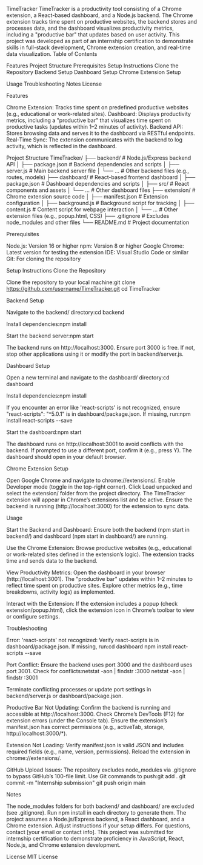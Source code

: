 TimeTracker
TimeTracker is a productivity tool consisting of a Chrome extension, a React-based dashboard, and a Node.js backend. The Chrome extension tracks time spent on productive websites, the backend stores and processes data, and the dashboard visualizes productivity metrics, including a "productive bar" that updates based on user activity.
This project was developed as part of an internship certification to demonstrate skills in full-stack development, Chrome extension creation, and real-time data visualization.
Table of Contents

Features
Project Structure
Prerequisites
Setup Instructions
Clone the Repository
Backend Setup
Dashboard Setup
Chrome Extension Setup


Usage
Troubleshooting
Notes
License

Features

Chrome Extension: Tracks time spent on predefined productive websites (e.g., educational or work-related sites).
Dashboard: Displays productivity metrics, including a "productive bar" that visualizes time spent on productive tasks (updates within 1–2 minutes of activity).
Backend API: Stores browsing data and serves it to the dashboard via RESTful endpoints.
Real-Time Sync: The extension communicates with the backend to log activity, which is reflected in the dashboard.

Project Structure
TimeTracker/
├── backend/                # Node.js/Express backend API
│   ├── package.json        # Backend dependencies and scripts
│   ├── server.js           # Main backend server file
│   └── ...                 # Other backend files (e.g., routes, models)
├── dashboard/              # React-based frontend dashboard
│   ├── package.json        # Dashboard dependencies and scripts
│   ├── src/                # React components and assets
│   └── ...                 # Other dashboard files
├── extension/              # Chrome extension source code
│   ├── manifest.json       # Extension configuration
│   ├── background.js       # Background script for tracking
│   ├── content.js          # Content script for webpage interaction
│   └── ...                 # Other extension files (e.g., popup.html, CSS)
├── .gitignore              # Excludes node_modules and other files
└── README.md               # Project documentation

Prerequisites

Node.js: Version 16 or higher
npm: Version 8 or higher
Google Chrome: Latest version for testing the extension
IDE: Visual Studio Code or similar
Git: For cloning the repository

Setup Instructions
Clone the Repository

Clone the repository to your local machine:git clone https://github.com/username/TimeTracker.git
cd TimeTracker



Backend Setup

Navigate to the backend/ directory:cd backend


Install dependencies:npm install


Start the backend server:npm start


The backend runs on http://localhost:3000.
Ensure port 3000 is free. If not, stop other applications using it or modify the port in backend/server.js.



Dashboard Setup

Open a new terminal and navigate to the dashboard/ directory:cd dashboard


Install dependencies:npm install


If you encounter an error like 'react-scripts' is not recognized, ensure "react-scripts": "^5.0.1" is in dashboard/package.json. If missing, run:npm install react-scripts --save




Start the dashboard:npm start


The dashboard runs on http://localhost:3001 to avoid conflicts with the backend.
If prompted to use a different port, confirm it (e.g., press Y).
The dashboard should open in your default browser.



Chrome Extension Setup

Open Google Chrome and navigate to chrome://extensions/.
Enable Developer mode (toggle in the top-right corner).
Click Load unpacked and select the extension/ folder from the project directory.
The TimeTracker extension will appear in Chrome’s extensions list and be active.
Ensure the backend is running (http://localhost:3000) for the extension to sync data.

Usage

Start the Backend and Dashboard:
Ensure both the backend (npm start in backend/) and dashboard (npm start in dashboard/) are running.


Use the Chrome Extension:
Browse productive websites (e.g., educational or work-related sites defined in the extension’s logic).
The extension tracks time and sends data to the backend.


View Productivity Metrics:
Open the dashboard in your browser (http://localhost:3001).
The "productive bar" updates within 1–2 minutes to reflect time spent on productive sites.
Explore other metrics (e.g., time breakdowns, activity logs) as implemented.


Interact with the Extension:
If the extension includes a popup (check extension/popup.html), click the extension icon in Chrome’s toolbar to view or configure settings.



Troubleshooting

Error: 'react-scripts' not recognized:
Verify react-scripts is in dashboard/package.json. If missing, run:cd dashboard
npm install react-scripts --save




Port Conflict:
Ensure the backend uses port 3000 and the dashboard uses port 3001. Check for conflicts:netstat -aon | findstr :3000
netstat -aon | findstr :3001


Terminate conflicting processes or update port settings in backend/server.js or dashboard/package.json.


Productive Bar Not Updating:
Confirm the backend is running and accessible at http://localhost:3000.
Check Chrome’s DevTools (F12) for extension errors (under the Console tab).
Ensure the extension’s manifest.json has correct permissions (e.g., activeTab, storage, http://localhost:3000/*).


Extension Not Loading:
Verify manifest.json is valid JSON and includes required fields (e.g., name, version, permissions).
Reload the extension in chrome://extensions/.


GitHub Upload Issues:
The repository excludes node_modules via .gitignore to bypass GitHub’s 100-file limit. Use Git commands to push:git add .
git commit -m "Internship submission"
git push origin main





Notes

The node_modules folders for both backend/ and dashboard/ are excluded (see .gitignore). Run npm install in each directory to generate them.
The project assumes a Node.js/Express backend, a React dashboard, and a Chrome extension. Adjust instructions if your setup differs.
For questions, contact [your email or contact info].
This project was submitted for internship certification to demonstrate proficiency in JavaScript, React, Node.js, and Chrome extension development.

License
MIT License
